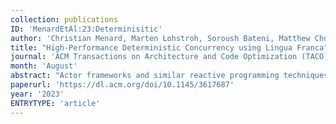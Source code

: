 ```yaml
---
collection: publications
ID: 'MenardEtAl:23:Determinisitic'
author: 'Christian Menard, Marten Lohstroh, Soroush Bateni, Matthew Chorlian, Arthur Deng, Peter Donovan, Clément Fournier, Shaokai Lin, Felix Suchert, Tassilo Tanneberger, Hokeun Kim, Jeronimo Castrillon, Edward A. Lee'
title: "High-Performance Deterministic Concurrency using Lingua Franca"
journal: 'ACM Transactions on Architecture and Code Optimization (TACO)'
month: 'August'
abstract: "Actor frameworks and similar reactive programming techniques are widely used for building concurrent systems. They promise to be efficient and scale well to a large number of cores or nodes in a distributed system. However, they also expose programmers to nondeterminism, which often makes implementations hard to understand, debug, and test. The recently proposed reactor model is a promising alternative that enables deterministic concurrency. In this paper, we present an efficient, parallel implementation of reactors and demonstrate that the determinacy of reactors does not imply a loss in performance. To show this, we evaluate Lingua Franca (LF), a reactor-oriented coordination language. LF equips mainstream programming languages with a deterministic concurrency model that automatically takes advantage of opportunities to exploit parallelism. Our implementation of the Savina benchmark suite demonstrates that, in terms of execution time, the runtime performance of LF programs even exceeds popular and highly optimized actor frameworks. We compare against Akka and CAF, which LF outperforms by 1.86x and 1.42x, respectively."
paperurl: 'https://dl.acm.org/doi/10.1145/3617687'
year: '2023'
ENTRYTYPE: 'article'
---
```

